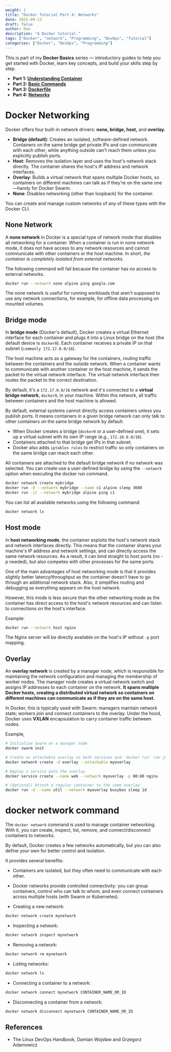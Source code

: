 ```yaml
---
weight: 1
title: "Docker Tutorial Part 4: Networks"
date: 2025-09-13
draft: false
author: Han
description: "A Docker tutorial."
tags: ["Docker", "network", "Programming", "DevOps", "Tutorial"]
categories: ["Docker", "DevOps", "Programming"]
---
```


This is part of my **Docker Basics** series — introductory guides to help you get started with Docker, learn key concepts, and build your skills step by step.

* **Part 1: [Understanding Container](https://han8931.github.io/docker-basics/)**
* **Part 2: [Basic Commands](https://han8931.github.io/docker-commands/)** 
* **Part 3: [Dockerfile](https://han8931.github.io/docker-dockerfile/)**
* **Part 4: [Networks](https://han8931.github.io/docker-networks/)**


# Docker Networking

Docker offers four built-in network drivers: **none, bridge, host,** and **overlay.**

- **Bridge (default)**: Creates an isolated, software-defined network. Containers on the same bridge get private IPs and can communicate with each other, while anything outside can't reach them unless you explicitly publish ports.
- **Host**: Removes the isolation layer and uses the host's network stack directly. The container shares the host's IP address and network interfaces.
- **Overlay**: Builds a virtual network that spans multiple Docker hosts, so containers on different machines can talk as if they're on the same one—handy for Docker Swarm.
- **None**: Disables networking (other than loopback) for the container.

You can create and manage custom networks of any of these types with the Docker CLI.

## None Network

A **none network** in Docker is a special type of network mode that disables all networking for a container. When a container is run in none network mode, it does not have access to any network resources and cannot communicate with other containers or the host machine. In short, *the container is completely isolated from external networks.*

The following command will fail because the container has no access to external networks.
```sh
docker run --network none alpine ping google.com
```
The none network is useful for running workloads that aren't supposed to use any network connections, for example, for offline data processing on mounted volumes.

## Bridge mode

In **bridge mode** (Docker's default), Docker creates a virtual Ethernet interface for each container and plugs it into a Linux bridge on the host (the default device is `docker0`). Each container receives a private IP on that subnet (`commonly 172.17.0.0/16`).

The host machine acts as a gateway for the containers, routing traffic between the containers and the outside network. When a container wants to communicate with another container or the host machine, it sends the packet to the virtual network interface. The virtual network interface then routes the packet to the correct destination.

By default, it's a `172.17.0.0/16` network and it's connected to a **virtual bridge network**, `docker0`, in your machine. Within this network, all traffic between containers and the host machine is allowed. 

By default, external systems cannot directly access containers unless you publish ports. It means containers in a given bridge network can only talk to other containers on the same bridge network by default.

- When Docker creates a bridge (`docker0` or a user-defined one), it sets up a virtual subnet with its own IP range (e.g., `172.18.0.0/16`).
- Containers attached to that bridge get IPs in that subnet.
- Docker also adds `iptables rules` to restrict traffic so only containers on the same bridge can reach each other.

All containers are attached to the default bridge network if no network was selected. You can create use a user-defined bridge by using the `--network` option when executing the docker run command. 

```sh
docker network create mybridge
docker run -d --network mybridge --name c1 alpine sleep 3600
docker run -it --network mybridge alpine ping c1
```

You can list all available networks using the following command:
```sh
docker network ls
```

## Host mode

In **host networking mode**, the container exploits the host's network stack and network interfaces directly. This means that the container shares your machine's IP address and network settings, and can directly access the same network resources. As a result, it can bind straight to host ports (no -p needed), but also competes with other processes for the same ports.

One of the main advantages of host networking mode is that it provides slightly better latency/throughput as the container doesn't have to go through an additional network stack. Also, it simplifies routing and debugging as everything appears on the host network. 

However, this mode is less secure than the other networking mode as the container has direct access to the host's network resources and can listen to connections on the host's interface. 

Example:
```sh
docker run --network host nginx
```
The Nginx server will be directly available on the host's IP without `-p` port mapping.

## Overlay

An **overlay network** is created by a manager node, which is responsible for maintaining the network configuration and managing the membership of worker nodes. The manager node creates a virtual network switch and assigns IP addresses to each container on the network. **It spans multiple Docker hosts, creating a distributed virtual network so containers on different machines can communicate as if they are on the same host.**

In Docker, this is typically used with Swarm: managers maintain network state; workers join and connect containers to the overlay. Under the hood, Docker uses **VXLAN** encapsulation to carry container traffic between nodes.

Example,
```sh
# Initialize Swarm on a manager node
docker swarm init

# Create an attachable overlay so both services and 'docker run' can join
docker network create -d overlay --attachable myoverlay

# Deploy a service onto the overlay
docker service create --name web --network myoverlay -p 80:80 nginx

# (Optional) Attach a regular container to the same overlay
docker run -d --name util --network myoverlay busybox sleep 1d
```

# docker network command

The `docker network` command is used to manage container networking. With it, you can create, inspect, list, remove, and connect/disconnect containers to networks.

By default, Docker creates a few networks automatically, but you can also define your own for better control and isolation.

It provides several benefits:
- Containers are isolated, but they often need to communicate with each other.
- Docker networks provide controlled connectivity: you can group containers, control who can talk to whom, and even connect containers across multiple hosts (with Swarm or Kubernetes).

- Creating a new network:
```sh
docker network create mynetwork
```
- Inspecting a network:
```sh
docker network inspect mynetwork
```
- Removing a network:
```sh
docker network rm mynetwork
```
- Listing networks:
```sh
docker network ls
```
- Connecting a container to a network:
```sh
docker network connect mynetwork CONTAINER_NAME_OR_ID
```
- Disconnecting a container from a network:
```sh
docker network disconnect mynetwork CONTAINER_NAME_OR_ID
```

## References

- The Linux DevOps Handbook, Damian Wojsław and Grzegorz Adamowicz

